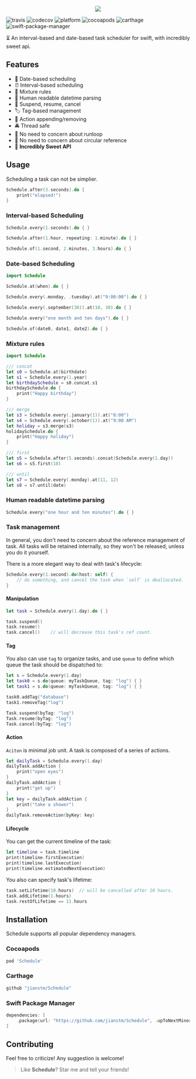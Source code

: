 <p align="center"><img src="https://i.imgur.com/MzBYK7N.png"></p>

![travis](https://img.shields.io/travis/jianstm/Schedule.svg)
![codecov](https://img.shields.io/codecov/c/github/jianstm/schedule.svg)
![platform](https://img.shields.io/badge/platforms-iOS%20%7C%20macOS%20%7C%20tvOS%20%7C%20watchOS-333333.svg)
![cocoapods](https://img.shields.io/cocoapods/v/Schedule.svg)
![carthage](https://img.shields.io/badge/Carthage-compatible-brightgreen.svg)
![swift-package-manager](https://img.shields.io/badge/Swift%20Package%20Manager-compatible-brightgreen.svg)

⏳ An interval-based and date-based task scheduler for swift, with incredibly sweet api.

## Features

- 📆 Date-based scheduling
- ⏰ Interval-based scheduling
- 🌈 Mixture rules
- 📝 Human readable datetime parsing
- 🚦 Suspend, resume, cancel
- 🏷 Tag-based management
- 🍰 Action appending/removing
- 🚔 Thread safe
- 🍻 No need to concern about runloop
- 👻 No need to concern about circular reference
- 🍭 **Incredibly Sweet API**


## Usage

Scheduling a task can not be simplier.

```swift
Schedule.after(3.seconds).do {
	print("elapsed!")
}
```

### Interval-based Scheduling

```swift
Schedule.every(1.seconds).do { }

Schedule.after(1.hour, repeating: 1.minute).do { }

Schedule.of(1.second, 2.minutes, 3.hours).do { }
```


### Date-based Scheduling

```swift
import Schedule

Schedule.at(when).do { }

Schedule.every(.monday, .tuesday).at("9:00:00").do { }

Schedule.every(.september(30)).at(10, 30).do { }

Schedule.every("one month and ten days").do { }

Schedule.of(date0, date1, date2).do { }
```


### Mixture rules

```swift
import Schedule

/// concat
let s0 = Schedule.at(birthdate)
let s1 = Schedule.every(1.year)
let birthdaySchedule = s0.concat.s1
birthdaySchedule.do { 
    print("Happy birthday")
}

/// merge
let s3 = Schedule.every(.january(1)).at("8:00")
let s4 = Schedule.every(.october(1)).at("9:00 AM")
let holiday = s3.merge(s3)
holidaySchedule.do {
    print("Happy holiday")
}

/// first
let s5 = Schedule.after(5.seconds).concat(Schedule.every(1.day))
let s6 = s5.first(10)

/// until
let s7 = Schedule.every(.monday).at(11, 12)
let s8 = s7.until(date)
```

### Human readable datetime parsing

```swift
Schedule.every("one hour and ten minutes").do { }
```

### Task management

In general, you don't need to concern about the reference management of task. All tasks will be retained internally, so they won't be released, unless you do it yourself.

There is a more elegant way to deal with task's lifecycle:

```swift
Schedule.every(1.second).do(host: self) {
    // do something, and cancel the task when `self` is deallocated.
}
```

#### Manipulation

```swift
let task = Schedule.every(1.day).do { }

task.suspend()
task.resume()
task.cancel()    // will decrease this task's ref count.
```

#### Tag

You also can use `tag` to organize tasks, and use `queue` to define which queue the task should be dispatched to:

```swift
let s = Schedule.every(1.day)
let task0 = s.do(queue: myTaskQueue, tag: "log") { }
let task1 = s.do(queue: myTaskQueue, tag: "log") { }

task0.addTag("database")
task1.removeTag("log")

Task.suspend(byTag: "log")
Task.resume(byTag: "log")
Task.cancel(byTag: "log")
```

#### Action

`Aciton` is minimal job unit. A task is composed of a series of actions. 

```swift
let dailyTask = Schedule.every(1.day)
dailyTask.addAction {
	print("open eyes")
}
dailyTask.addAction {
	print("get up")
}
let key = dailyTask.addAction {
	print("take a shower")
}
dailyTask.removeAction(byKey: key)
```

#### Lifecycle

You can get the current timeline of the task:

```swift
let timeline = task.timeline
print(timeline.firstExecution)
print(timeline.lastExecution)
print(timeline.estimatedNextExecution)
```

You also can specify task's lifetime:

```swift
task.setLifetime(10.hours)  // will be cancelled after 10 hours.
task.addLifetime(1.hours)
task.restOfLifetime == 11.hours
```

## Installation

Schedule supports all popular dependency managers.

### Cocoapods

```ruby
pod 'Schedule'
```

### Carthage

```swift
github "jianstm/Schedule"
```

### Swift Package Manager

```swift
dependencies: [
    .package(url: "https://github.com/jianstm/Schedule", .upToNextMinor("0.0.0"))
]
```

## Contributing

Feel free to criticize! Any suggestion is welcome!

> Like **Schedule**? Star me and tell your friends!
